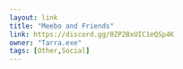 ```yaml
---
layout: link
title: "Meebo and Friends"
link: https://discord.gg/0ZP2BxUIC1eQSp4K
owner: "Tarra.exe"
tags: [Other,Social]
---
```

